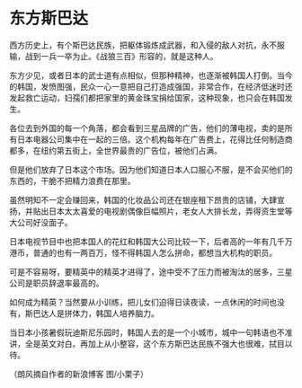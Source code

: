 # 东方斯巴达

西方历史上，有个斯巴达民族，把躯体锻炼成武器，和入侵的敌人对抗，永不服输，战到一兵一卒为止。《战狼三百》形容的，就是这种人。 

东方少见，或者日本的武士道有点相似，但那种精神，也逐渐被韩国人打倒。当今的韩国，发愤图强，民众一心一意把自己打造成强国，非常合作，在经济低迷时还发起救亡运动，妇孺们都把家里的黄金珠宝捐给国家，这种现象，也只会在韩国发生。 

各位去到外国的每一个角落，都会看到三星品牌的广告，他们的薄电视，卖的是所有日本电器公司集中在一起的三倍。这个机构每年在广告费上，花得比任何制造商都多，在纽约第五街上，全世界最贵的广告位，被他们占满。 

但是他们放弃了日本这个市场。因为他们知道日本人口服心不服，是不会买他们的东西的，干脆不把精力浪费在那里。 

虽然明知不一定会赚回来，韩国的化妆品公司还在银座租下昂贵的店铺，大肆宣扬，并贴出日本太太喜爱的电视剧偶像巨幅照片，老女人大排长龙，弄得资生堂等大公司好没面子。 

日本电视节目中也把本国人的花红和韩国大公司比较一下，后者高的一年有几千万港币，普通的也有一两百万，怪不得韩国人怎么拼命，都想当大机构的职员。 

可是不容易呀，要精英中的精英才进得了，途中受不了压力而被淘汰的居多，三星公司是职员辞退率最高的。 

如何成为精英？当然要从小训练，把儿女们迫得日读夜读，一点休闲的时间也没有，斯巴达人是拼体力，韩国人培养脑力。 

当日本小孩暑假玩迪斯尼乐园时，韩国人去的是一个小城市，城中一句韩语也不准讲，全是英文对白。再加上从小整容，这个东方斯巴达民族不强大也很难，拭目以待。 

（朗风摘自作者的新浪博客 图/小栗子）